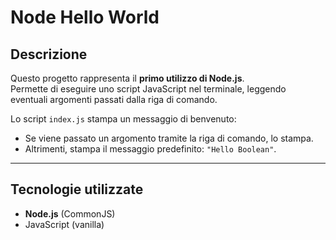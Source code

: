 # Node Hello World

## Descrizione
Questo progetto rappresenta il **primo utilizzo di Node.js**.  
Permette di eseguire uno script JavaScript nel terminale, leggendo eventuali argomenti passati dalla riga di comando.

Lo script `index.js` stampa un messaggio di benvenuto:  
- Se viene passato un argomento tramite la riga di comando, lo stampa.  
- Altrimenti, stampa il messaggio predefinito: `"Hello Boolean"`.

---

## Tecnologie utilizzate
- **Node.js** (CommonJS)
- JavaScript (vanilla)
